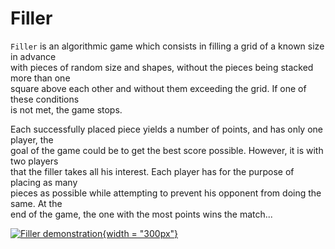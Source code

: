 # Filler
`Filler` is an algorithmic game which consists in filling a grid of a known size in advance  
with pieces of random size and shapes, without the pieces being stacked more than one  
square above each other and without them exceeding the grid. If one of these conditions  
is not met, the game stops.  
  
Each successfully placed piece yields a number of points, and has only one player, the  
goal of the game could be to get the best score possible. However, it is with two players  
that the filler takes all his interest. Each player has for the purpose of placing as many  
pieces as possible while attempting to prevent his opponent from doing the same. At the  
end of the game, the one with the most points wins the match...  

[![Filler demonstration](https://firebasestorage.googleapis.com/v0/b/project-6823619469149101723.appspot.com/o/photo_2019-07-15_21-55-20.jpg?alt=media&token=c9b7a986-e7ff-4808-9d12-88600bd5fc17){width = "300px"}](https://www.youtube.com/watch?v=wnf-beMos_8)